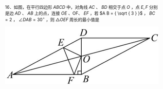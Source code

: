 16．如图，在平行四边形 $A B C D$ 中，对角线 $A C$ 、 $B D$ 相交于点 $O$ ，点 $E , F$ 分别是边 $A D$ 、 $A B$ 上的点，连接 $O E$ 、OF、 $E F$ ，若 $A B = { \sqrt { 3 } }$ ， $B C = 2$ ， $\angle D A B = 3 0 ^ { \circ }$ ，则 ${ \triangle } O E F$ 周长的最小值是

![](<../../qs_image_DB/专题2-1__将军饮马等8类常见最值问题（解析版）/cfb296b5ea8a3da306edd3dea90a51c74abae0a6f05c19b22158c26de5fc9be6.jpg>)
